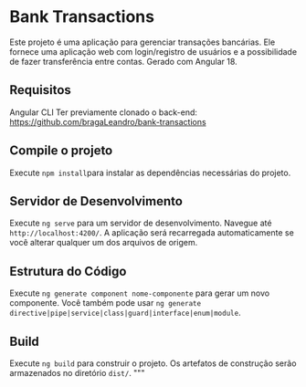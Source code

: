 # Bank Transactions

Este projeto é uma aplicação para gerenciar transações bancárias. Ele fornece uma aplicação web com login/registro de usuários e a possibilidade de fazer transferência entre contas. Gerado com Angular 18.

## Requisitos

Angular CLI
Ter previamente clonado o back-end: https://github.com/bragaLeandro/bank-transactions

## Compile o projeto

Execute `npm install`para instalar as dependências necessárias do projeto.

## Servidor de Desenvolvimento

Execute `ng serve` para um servidor de desenvolvimento. Navegue até `http://localhost:4200/`. A aplicação será recarregada automaticamente se você alterar qualquer um dos arquivos de origem.

## Estrutura do Código

Execute `ng generate component nome-componente` para gerar um novo componente. Você também pode usar `ng generate directive|pipe|service|class|guard|interface|enum|module`.

## Build

Execute `ng build` para construir o projeto. Os artefatos de construção serão armazenados no diretório `dist/`.
"""
